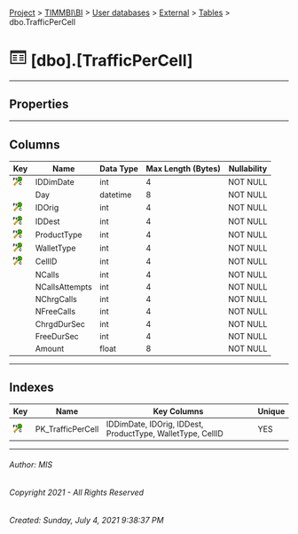 #### 

[Project](../../../../index.md) > [TIMMBI\\BI](../../../index.md) > [User databases](../../index.md) > [External](../index.md) > [Tables](Tables.md) > dbo.TrafficPerCell

# ![Tables](../../../../Images/Table32.png) [dbo].[TrafficPerCell]

---

## <a name="#properties"></a>Properties



---

## <a name="#columns"></a>Columns

| Key | Name | Data Type | Max Length (Bytes) | Nullability |
|---|---|---|---|---|
| [![Cluster Primary Key PK_TrafficPerCell: IDDimDate\IDOrig\IDDest\ProductType\WalletType\CellID](../../../../Images/pkcluster.png)](#indexes) | IDDimDate | int | 4 | NOT NULL |
|  | Day | datetime | 8 | NOT NULL |
| [![Cluster Primary Key PK_TrafficPerCell: IDDimDate\IDOrig\IDDest\ProductType\WalletType\CellID](../../../../Images/pkcluster.png)](#indexes) | IDOrig | int | 4 | NOT NULL |
| [![Cluster Primary Key PK_TrafficPerCell: IDDimDate\IDOrig\IDDest\ProductType\WalletType\CellID](../../../../Images/pkcluster.png)](#indexes) | IDDest | int | 4 | NOT NULL |
| [![Cluster Primary Key PK_TrafficPerCell: IDDimDate\IDOrig\IDDest\ProductType\WalletType\CellID](../../../../Images/pkcluster.png)](#indexes) | ProductType | int | 4 | NOT NULL |
| [![Cluster Primary Key PK_TrafficPerCell: IDDimDate\IDOrig\IDDest\ProductType\WalletType\CellID](../../../../Images/pkcluster.png)](#indexes) | WalletType | int | 4 | NOT NULL |
| [![Cluster Primary Key PK_TrafficPerCell: IDDimDate\IDOrig\IDDest\ProductType\WalletType\CellID](../../../../Images/pkcluster.png)](#indexes) | CellID | int | 4 | NOT NULL |
|  | NCalls | int | 4 | NOT NULL |
|  | NCallsAttempts | int | 4 | NOT NULL |
|  | NChrgCalls | int | 4 | NOT NULL |
|  | NFreeCalls | int | 4 | NOT NULL |
|  | ChrgdDurSec | int | 4 | NOT NULL |
|  | FreeDurSec | int | 4 | NOT NULL |
|  | Amount | float | 8 | NOT NULL |


---

## <a name="#indexes"></a>Indexes

| Key | Name | Key Columns | Unique |
|---|---|---|---|
| [![Cluster Primary Key PK_TrafficPerCell: IDDimDate\IDOrig\IDDest\ProductType\WalletType\CellID](../../../../Images/pkcluster.png)](#indexes) | PK_TrafficPerCell | IDDimDate, IDOrig, IDDest, ProductType, WalletType, CellID | YES |


---

###### Author:  MIS

###### Copyright 2021 - All Rights Reserved

###### Created: Sunday, July 4, 2021 9:38:37 PM


